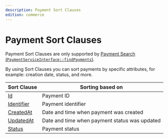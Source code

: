 ```yaml
---
description: Payment Sort Clauses
edition: commerce
---
```



# Payment Sort Clauses

Payment Sort Clauses are only supported by [Payment Search (`PaymentServiceInterface::findPayments`)](payment_api.md#get-multiple-payments).

By using Sort Clauses you can sort payments by specific attributes, for example: creation date, status, and more.

| Sort Clause | Sorting based on |
|-----|-----|
|[Id](payment_id_sort_clause.md)|Payment ID|
|[Identifier](payment_identifier_sort_clause.md)|Payment identifier|
|[CreatedAt](payment_createdat_sort_clause.md)|Date and time when payment was created|
|[UpdatedAt](payment_updatedat_sort_clause.md)|Date and time when payment status was updated|
|[Status](payment_status_sort_clause.md)|Payment status|
